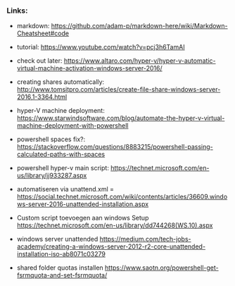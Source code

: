 ### Links:
- markdown: https://github.com/adam-p/markdown-here/wiki/Markdown-Cheatsheet#code

- tutorial: https://www.youtube.com/watch?v=pcj3h6TamAI

- check out later: https://www.altaro.com/hyper-v/hyper-v-automatic-virtual-machine-activation-windows-server-2016/

- creating shares automatically: http://www.tomsitpro.com/articles/create-file-share-windows-server-2016,1-3364.html

- hyper-V machine deployment: https://www.starwindsoftware.com/blog/automate-the-hyper-v-virtual-machine-deployment-with-powershell

- powershell spaces fix?: https://stackoverflow.com/questions/8883215/powershell-passing-calculated-paths-with-spaces

- powershell hyper-v main script: https://technet.microsoft.com/en-us/library/jj933287.aspx

- automatiseren via unattend.xml = https://social.technet.microsoft.com/wiki/contents/articles/36609.windows-server-2016-unattended-installation.aspx

- Custom script toevoegen aan windows Setup https://technet.microsoft.com/en-us/library/dd744268(WS.10).aspx

- windows server unattended https://medium.com/tech-jobs-academy/creating-a-windows-server-2012-r2-core-unattended-installation-iso-ab8071c03279

- shared folder quotas installen https://www.saotn.org/powershell-get-fsrmquota-and-set-fsrmquota/ 
